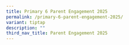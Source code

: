 ```yaml
---
title: Primary 6 Parent Engagement 2025
permalink: /primary-6-parent-engagement-2025/
variant: tiptap
description: ""
third_nav_title: Parent Engagement 2025
---
```

<p></p>